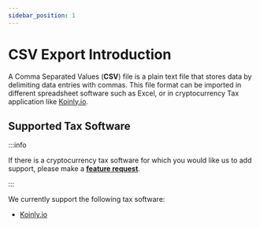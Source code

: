 ```yaml
---
sidebar_position: 1
---
```


# CSV Export Introduction

A Comma Separated Values (**CSV**) file is a plain text file that stores data by delimiting data 
entries with commas. This file format can be imported in different spreadsheet software such as Excel,
or in cryptocurrency Tax application like [Koinly.io](https://koinly.io/).

## Supported Tax Software

:::info

If there is a cryptocurrency tax software for which you would like us to add support, please make a 
**[feature request](https://github.com/PaskLab/adastry-ui/discussions/categories/feature-request)**.

:::

We currently support the following tax software:

- [Koinly.io](https://koinly.io/)
